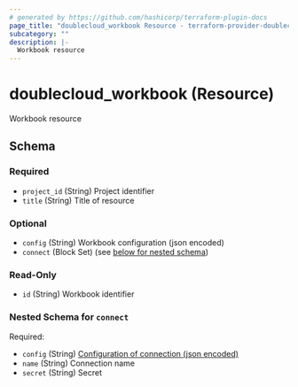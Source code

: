 ```yaml
---
# generated by https://github.com/hashicorp/terraform-plugin-docs
page_title: "doublecloud_workbook Resource - terraform-provider-doublecloud"
subcategory: ""
description: |-
  Workbook resource
---
```


# doublecloud_workbook (Resource)

Workbook resource



<!-- schema generated by tfplugindocs -->
## Schema

### Required

- `project_id` (String) Project identifier
- `title` (String) Title of resource

### Optional

- `config` (String) Workbook configuration (json encoded)
- `connect` (Block Set) (see [below for nested schema](#nestedblock--connect))

### Read-Only

- `id` (String) Workbook identifier

<a id="nestedblock--connect"></a>
### Nested Schema for `connect`

Required:

- `config` (String) [Configuration of connection (json encoded)](https://double.cloud/docs/en/public-api/api-reference/visualization/configs/Connection)
- `name` (String) Connection name
- `secret` (String) Secret


